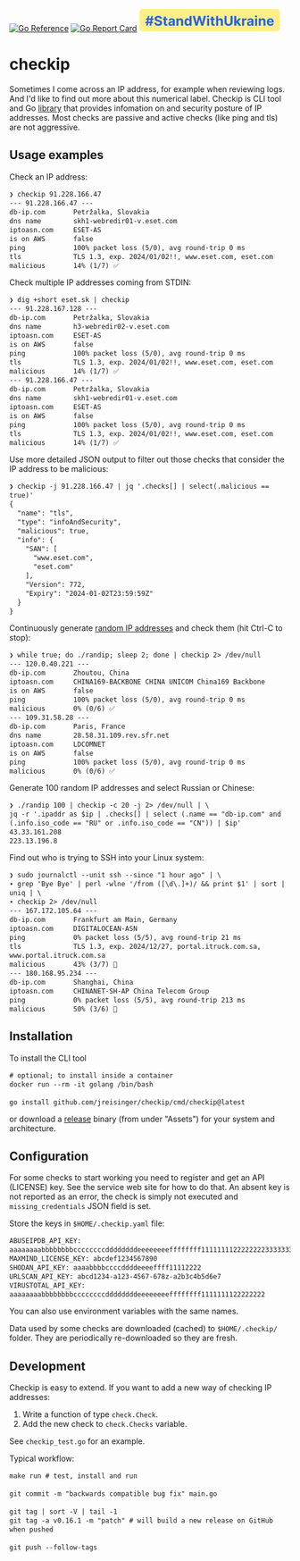 [![Go Reference](https://pkg.go.dev/badge/github.com/jreisinger/checkip.svg)](https://pkg.go.dev/github.com/jreisinger/checkip)
[![Go Report Card](https://goreportcard.com/badge/github.com/jreisinger/checkip)](https://goreportcard.com/report/github.com/jreisinger/checkip)
[![StandWithUkraine](https://raw.githubusercontent.com/vshymanskyy/StandWithUkraine/main/badges/StandWithUkraine.svg)](https://github.com/vshymanskyy/StandWithUkraine/blob/main/docs/README.md)

# checkip

Sometimes I come across an IP address, for example when reviewing logs. And I'd like to find out more about this numerical label. Checkip is CLI tool and Go [library](https://pkg.go.dev/github.com/jreisinger/checkip/check) that provides infomation on and security posture of IP addresses. Most checks are passive and active checks (like ping and tls) are not aggressive.

## Usage examples

Check an IP address:

```
❯ checkip 91.228.166.47
--- 91.228.166.47 ---
db-ip.com       Petržalka, Slovakia
dns name        skh1-webredir01-v.eset.com
iptoasn.com     ESET-AS
is on AWS       false
ping            100% packet loss (5/0), avg round-trip 0 ms
tls             TLS 1.3, exp. 2024/01/02!!, www.eset.com, eset.com
malicious       14% (1/7) ✅
```

Check multiple IP addresses coming from STDIN:

```
❯ dig +short eset.sk | checkip
--- 91.228.167.128 ---
db-ip.com       Petržalka, Slovakia
dns name        h3-webredir02-v.eset.com
iptoasn.com     ESET-AS
is on AWS       false
ping            100% packet loss (5/0), avg round-trip 0 ms
tls             TLS 1.3, exp. 2024/01/02!!, www.eset.com, eset.com
malicious       14% (1/7) ✅
--- 91.228.166.47 ---
db-ip.com       Petržalka, Slovakia
dns name        skh1-webredir01-v.eset.com
iptoasn.com     ESET-AS
is on AWS       false
ping            100% packet loss (5/0), avg round-trip 0 ms
tls             TLS 1.3, exp. 2024/01/02!!, www.eset.com, eset.com
malicious       14% (1/7) ✅
```

Use more detailed JSON output to filter out those checks that consider the IP address to be malicious:

```
❯ checkip -j 91.228.166.47 | jq '.checks[] | select(.malicious == true)'
{
  "name": "tls",
  "type": "infoAndSecurity",
  "malicious": true,
  "info": {
    "SAN": [
      "www.eset.com",
      "eset.com"
    ],
    "Version": 772,
    "Expiry": "2024-01-02T23:59:59Z"
  }
}
```

Continuously generate [random IP addresses](https://github.com/jreisinger/checkip/blob/master/randip) and check them (hit Ctrl-C to stop):

```
❯ while true; do ./randip; sleep 2; done | checkip 2> /dev/null
--- 120.0.40.221 ---
db-ip.com       Zhoutou, China
iptoasn.com     CHINA169-BACKBONE CHINA UNICOM China169 Backbone
is on AWS       false
ping            100% packet loss (5/0), avg round-trip 0 ms
malicious       0% (0/6) ✅
--- 109.31.58.28 ---
db-ip.com       Paris, France
dns name        28.58.31.109.rev.sfr.net
iptoasn.com     LDCOMNET
is on AWS       false
ping            100% packet loss (5/0), avg round-trip 0 ms
malicious       0% (0/6) ✅
```

Generate 100 random IP addresses and select Russian or Chinese:

```
❯ ./randip 100 | checkip -c 20 -j 2> /dev/null | \
jq -r '.ipaddr as $ip | .checks[] | select (.name == "db-ip.com" and (.info.iso_code == "RU" or .info.iso_code == "CN")) | $ip'
43.33.161.208
223.13.196.8
```

Find out who is trying to SSH into your Linux system:

```
❯ sudo journalctl --unit ssh --since "1 hour ago" | \
∙ grep 'Bye Bye' | perl -wlne '/from ([\d\.]+)/ && print $1' | sort | uniq | \
∙ checkip 2> /dev/null
--- 167.172.105.64 ---
db-ip.com       Frankfurt am Main, Germany
iptoasn.com     DIGITALOCEAN-ASN
ping            0% packet loss (5/5), avg round-trip 21 ms
tls             TLS 1.3, exp. 2024/12/27, portal.itruck.com.sa, www.portal.itruck.com.sa
malicious       43% (3/7) 🤏
--- 180.168.95.234 ---
db-ip.com       Shanghai, China
iptoasn.com     CHINANET-SH-AP China Telecom Group
ping            0% packet loss (5/5), avg round-trip 213 ms
malicious       50% (3/6) 🚫
```

## Installation

To install the CLI tool

```
# optional; to install inside a container
docker run --rm -it golang /bin/bash

go install github.com/jreisinger/checkip/cmd/checkip@latest
```

or download a [release](https://github.com/jreisinger/checkip/releases) binary (from under "Assets") for your system and architecture.

## Configuration

For some checks to start working you need to register and get an API (LICENSE) key. See the service web site for how to do that. An absent key is not reported as an error, the check is simply not executed and `missing_credentials` JSON field is set.

Store the keys in `$HOME/.checkip.yaml` file:

```
ABUSEIPDB_API_KEY: aaaaaaaabbbbbbbbccccccccddddddddeeeeeeeeffffffff11111111222222223333333344444444
MAXMIND_LICENSE_KEY: abcdef1234567890
SHODAN_API_KEY: aaaabbbbccccddddeeeeffff11112222
URLSCAN_API_KEY: abcd1234-a123-4567-678z-a2b3c4b5d6e7
VIRUSTOTAL_API_KEY: aaaaaaaabbbbbbbbccccccccddddddddeeeeeeeeffffffff1111111122222222
```

You can also use environment variables with the same names.

Data used by some checks are downloaded (cached) to `$HOME/.checkip/` folder. They are periodically re-downloaded so they are fresh.

## Development

Checkip is easy to extend. If you want to add a new way of checking IP addresses:

1. Write a function of type `check.Check`.
2. Add the new check to `check.Checks` variable.

See `checkip_test.go` for an example.

Typical workflow:

```
make run # test, install and run

git commit -m "backwards compatible bug fix" main.go

git tag | sort -V | tail -1
git tag -a v0.16.1 -m "patch" # will build a new release on GitHub when pushed

git push --follow-tags
```
